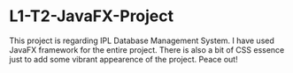 # L1-T2-JavaFX-Project
This project is regarding IPL Database Management System. I have used JavaFX framework for the entire project. There is also a bit of CSS essence just to add some vibrant appearence of the project. Peace out!

